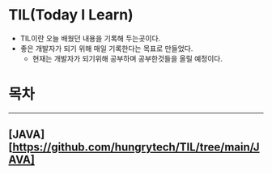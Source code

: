 # TIL(Today I Learn)
* TIL이란 오늘 배웠던 내용을 기록해 두는곳이다.
* 좋은 개발자가 되기 위해 매일 기록한다는 목표로 만들었다.
  * 현재는 개발자가 되기위해 공부하며 공부한것들을 올릴 예정이다.
# 목차
- - -
## [JAVA][https://github.com/hungrytech/TIL/tree/main/JAVA]

